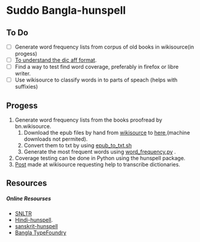 # Suddo Bangla-hunspell
## To Do
 - [ ] Generate word frequency lists from corpus of old books in wikisource(in progess)
 - [ ] [To understand the dic aff format]([url](https://sites.google.com/a/chromium.org/dev/developers/how-tos/editing-the-spell-checking-dictionaries)).
 - [ ] Find a way to test find word coverage, preferably in firefox or libre writer.
 - [ ] Use wikisource to classify words in to parts of speach (helps with suffixies)

## Progess
1. Generate word frequency lists from the books proofread by bn.wikisource.
   1. Download the epub files by hand from [wikisource](https://bn.wikisource.org/wiki/%E0%A6%9F%E0%A7%87%E0%A6%AE%E0%A6%AA%E0%A7%8D%E0%A6%B2%E0%A7%87%E0%A6%9F:%E0%A6%A8%E0%A6%A4%E0%A7%81%E0%A6%A8_%E0%A6%B2%E0%A7%87%E0%A6%96%E0%A6%BE) to [here](),(machine downloads not permited).
    2. Convert them to txt by using [epub_to_txt.sh]() 
    3. Generate the most frequent words using [word_frequency.py]() .
2. Coverage testing can be done in Python using the hunspell package.
3. [Post](https://bn.wikisource.org/wiki/%E0%A6%89%E0%A6%87%E0%A6%95%E0%A6%BF%E0%A6%B8%E0%A6%82%E0%A6%95%E0%A6%B2%E0%A6%A8_%E0%A6%86%E0%A6%B2%E0%A7%8B%E0%A6%9A%E0%A6%A8%E0%A6%BE:%E0%A6%AA%E0%A7%8D%E0%A6%B0%E0%A6%A7%E0%A6%BE%E0%A6%A8_%E0%A6%AA%E0%A6%BE%E0%A6%A4%E0%A6%BE#%E0%A6%AC%E0%A6%BE%E0%A6%82%E0%A6%B2%E0%A6%BE_%E0%A6%85%E0%A6%AD%E0%A6%BF%E0%A6%A7%E0%A6%BE%E0%A6%A8_%E0%A6%AE%E0%A7%81%E0%A6%A6%E0%A7%8D%E0%A6%B0%E0%A6%A3_%E0%A6%B8%E0%A6%82%E0%A6%B6%E0%A7%8B%E0%A6%A7%E0%A6%A8) made at wikisource requesting help to transcribe dictionaries. 
## Resources
  ##### Online Resourses
* [SNLTR](https://nltr.itewb.gov.in/downloads.php)
* [Hindi-hunspell](https://github.com/Shreeshrii/hindi-hunspell).
* [sanskrit-hunspell](https://github.com/Shreeshrii/hindi-hunspell/issues/1)
* [Bangla TypeFoundry](https://banglatypefoundry.com/spellchecker/)

